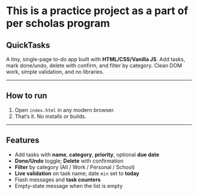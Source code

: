 # This is a practice project as a part of per scholas program

## QuickTasks

A tiny, single-page to-do app built with **HTML/CSS/Vanilla JS**. Add tasks, mark done/undo, delete with confirm, and filter by category. Clean DOM work, simple validation, and no libraries.

---

## How to run

1. Open `index.html` in any modern browser.
2. That’s it. No installs or builds.

---

## Features

- Add tasks with **name**, **category**, **priority**, optional **due date**
- **Done/Undo** toggle; **Delete** with confirmation
- **Filter** by category (All / Work / Personal / School)
- **Live validation** on task name; date `min` set to **today**
- Flash messages and **task counters**
- Empty-state message when the list is empty
